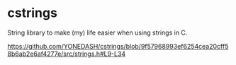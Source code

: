 # cstrings

String library to make (my) life easier when using strings in C.

https://github.com/YONEDASH/cstrings/blob/9f57968993ef6254cea20cff58b6ab2e6af4277e/src/strings.h#L9-L34

